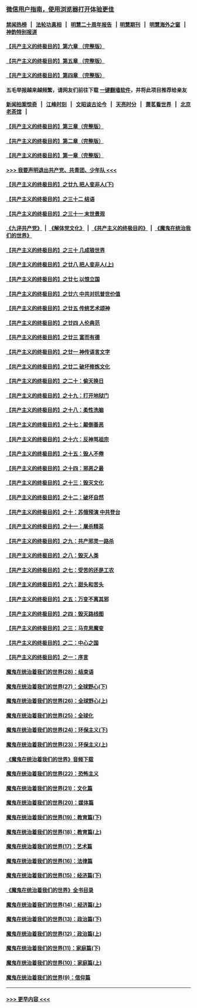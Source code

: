 ### [微信用户指南，使用浏览器打开体验更佳](https://github.com/gfw-breaker/banned-news1/blob/master/indexes/wechat-guide.md?t=0)
#### [禁闻热榜](热点新闻.md?t=0)  &nbsp;&nbsp;|&nbsp;&nbsp; [法轮功真相](https://github.com/gfw-breaker/truth/blob/master/README.md?t=0) &nbsp;&nbsp;|&nbsp;&nbsp; [明慧二十周年报告](https://github.com/gfw-breaker/mh-reports/blob/master/README.md?t=0) &nbsp;&nbsp;|&nbsp;&nbsp;[明慧期刊](https://github.com/gfw-breaker/mh-qikan) &nbsp;&nbsp;|&nbsp;&nbsp; [明慧海外之窗](https://github.com/gfw-breaker/mh-news/blob/master/README.md?t=0) &nbsp;&nbsp;|&nbsp;&nbsp; [神韵特别报道](https://github.com/gfw-breaker/mh-news/blob/master/shenyun.md?t=0)
#### [【共产主义的终极目的】第六章 （完整版）](../pages/nsc422/n11428913.md?t=02150955) 
#### [【共产主义的终极目的】第五章 （完整版）](../pages/nsc422/n11428912.md?t=02150955) 
#### [【共产主义的终极目的】第四章 （完整版）](../pages/nsc422/n11428907.md?t=02150955) 
#### 五毛举报越来越频繁，请网友们前往下载 [一键翻墙软件](https://github.com/gfw-breaker/ssr-accounts)，并将此项目推荐给亲友
#### [新闻拍案惊奇](https://github.com/gfw-breaker/banned-news1/blob/master/pages/link4.md) &nbsp;&nbsp;|&nbsp;&nbsp; [江峰时刻](https://github.com/gfw-breaker/banned-news1/blob/master/pages/link4.md) &nbsp;&nbsp;|&nbsp;&nbsp; [文昭谈古论今](https://github.com/gfw-breaker/banned-news1/blob/master/pages/link4.md) &nbsp;&nbsp;|&nbsp;&nbsp; [天亮时分](https://github.com/gfw-breaker/banned-news1/blob/master/pages/link4.md) &nbsp;&nbsp;|&nbsp;&nbsp; [萧茗看世界](https://github.com/gfw-breaker/banned-news1/blob/master/pages/link4.md) &nbsp;&nbsp;|&nbsp;&nbsp; [北京老茶馆](https://github.com/gfw-breaker/banned-news1/blob/master/pages/link4.md) &nbsp;&nbsp;|&nbsp;&nbsp; 
#### [【共产主义的终极目的】第三章（完整版）](../pages/nsc422/n11428848.md?t=02150955) 
#### [【共产主义的终极目的】第二章（完整版）](../pages/nsc422/n11428831.md?t=02150955) 
#### [【共产主义的终极目的】第一章（完整版）](../pages/nsc422/n11417651.md?t=02150955) 
#### [>>> 我要声明退出共产党、共青团、少年队 <<<](https://github.com/begood0513/goodnews/blob/master/quit/letter.md) 
#### [【共产主义的终极目的】之廿九 把人变非人(下)](../pages/nsc422/n11344140.md?t=02150955) 
#### [【共产主义的终极目的】之三十二 结语](../pages/nsc422/n11360535.md?t=02150955) 
#### [【共产主义的终极目的】之三十一 末世景观](../pages/nsc422/n11351129.md?t=02150955) 
#### [《九评共产党》](https://github.com/begood0513/9ping.md/blob/master/README.md) &nbsp;|&nbsp; [《解体党文化》](../../../../jtdwh.md/blob/master/README.md)  &nbsp;|&nbsp; [《共产主义的终极目的》](../../../../gczydzjmd.md/blob/master/README.md) &nbsp;|&nbsp; [《魔鬼在统治我们的世界》](../../../../mgztzwmdsj.md/blob/master/README.md) 
#### [【共产主义的终极目的】之三十 几成狼世界](../pages/nsc422/n11348280.md?t=02150955) 
#### [【共产主义的终极目的】之廿八 把人变非人(上)](../pages/nsc422/n11340492.md?t=02150955) 
#### [【共产主义的终极目的】之廿七 以恨立国](../pages/nsc422/n11336944.md?t=02150955) 
#### [【共产主义的终极目的】之廿六 中共对抗普世价值](../pages/nsc422/n11324785.md?t=02150955) 
#### [【共产主义的终极目的】之廿五 传统艺术颂神](../pages/nsc422/n11296396.md?t=02150955) 
#### [【共产主义的终极目的】之廿四 人伦典范](../pages/nsc422/n11296397.md?t=02150955) 
#### [【共产主义的终极目的】之廿三 富而有德](../pages/nsc422/n11283598.md?t=02150955) 
#### [【共产主义的终极目的】之廿一 神传语言文字](../pages/nsc422/n11263265.md?t=02150955) 
#### [【共产主义的终极目的】之廿二 破坏修炼文化](../pages/nsc422/n11245728.md?t=02150955) 
#### [【共产主义的终极目的】之二十：偷天换日](../pages/nsc422/n11238846.md?t=02150955) 
#### [【共产主义的终极目的】之十九：打开地狱门](../pages/nsc422/n11206376.md?t=02150955) 
#### [【共产主义的终极目的】之十八：柔性洗脑](../pages/nsc422/n11199994.md?t=02150955) 
#### [【共产主义的终极目的】之十七：颠倒善恶](../pages/nsc422/n11179782.md?t=02150955) 
#### [【共产主义的终极目的】之十六：反神骂祖宗](../pages/nsc422/n11166798.md?t=02150955) 
#### [【共产主义的终极目的】之十五：毁人不倦](../pages/nsc422/n11166792.md?t=02150955) 
#### [【共产主义的终极目的】之十四：邪恶之最](../pages/nsc422/n11150249.md?t=02150955) 
#### [【共产主义的终极目的】之十三：毁灭文化](../pages/nsc422/n11135227.md?t=02150955) 
#### [【共产主义的终极目的】之十二：破坏自然](../pages/nsc422/n11135214.md?t=02150955) 
#### [【共产主义的终极目的】之十：苏俄预演 中共登台](../pages/nsc422/n11118424.md?t=02150955) 
#### [【共产主义的终极目的】之十一：屠杀精英](../pages/nsc422/n11118442.md?t=02150955) 
#### [【共产主义的终极目的】之九：共产邪灵一路杀](../pages/nsc422/n11114139.md?t=02150955) 
#### [【共产主义的终极目的】之八：毁灭人类](../pages/nsc422/n11108503.md?t=02150955) 
#### [【共产主义的终极目的】之七：受苦的还是工农](../pages/nsc422/n11101809.md?t=02150955) 
#### [【共产主义的终极目的】之六：甜头和苦头](../pages/nsc422/n11096971.md?t=02150955) 
#### [【共产主义的终极目的】之五：万变不离其邪](../pages/nsc422/n11091285.md?t=02150955) 
#### [【共产主义的终极目的】之四：毁灭路线图](../pages/nsc422/n11086284.md?t=02150955) 
#### [【共产主义的终极目的】之三：马克思魔变](../pages/nsc422/n11061941.md?t=02150955) 
#### [【共产主义的终极目的】之二：中心之国](../pages/nsc422/n11047728.md?t=02150955) 
#### [【共产主义的终极目的】之一：序言](../pages/nsc422/n11086077.md?t=02150955) 
#### [魔鬼在统治着我们的世界(28)：结束语](../pages/nsc422/n10936246.md?t=02150955) 
#### [魔鬼在统治着我们的世界(27)：全球野心(下)](../pages/nsc422/n10928319.md?t=02150955) 
#### [魔鬼在统治着我们的世界(26)：全球野心(上)](../pages/nsc422/n10900318.md?t=02150955) 
#### [魔鬼在统治着我们的世界(25)：全球化](../pages/nsc422/n10788205.md?t=02150955) 
#### [魔鬼在统治着我们的世界(24)：环保主义(下)](../pages/nsc422/n10695307.md?t=02150955) 
#### [魔鬼在统治着我们的世界(23)：环保主义(上)](../pages/nsc422/n10688613.md?t=02150955) 
#### [《魔鬼在统治着我们的世界》音频下载](../pages/nsc422/n10635553.md?t=02150955) 
#### [魔鬼在统治着我们的世界(22)：恐怖主义](../pages/nsc422/n10614727.md?t=02150955) 
#### [魔鬼在统治着我们的世界(21)：文化篇](../pages/nsc422/n10597706.md?t=02150955) 
#### [魔鬼在统治着我们的世界(20)：媒体篇](../pages/nsc422/n10586579.md?t=02150955) 
#### [魔鬼在统治着我们的世界(19)：教育篇(下)](../pages/nsc422/n10564808.md?t=02150955) 
#### [魔鬼在统治着我们的世界(18)：教育篇(上)](../pages/nsc422/n10526970.md?t=02150955) 
#### [魔鬼在统治着我们的世界(17)：艺术篇](../pages/nsc422/n10499093.md?t=02150955) 
#### [魔鬼在统治着我们的世界(16)：法律篇](../pages/nsc422/n10485969.md?t=02150955) 
#### [魔鬼在统治着我们的世界(15)：经济篇(下)](../pages/nsc422/n10469975.md?t=02150955) 
#### [《魔鬼在统治着我们的世界》全书目录](../pages/nsc422/n10464261.md?t=02150955) 
#### [魔鬼在统治着我们的世界(14)：经济篇(上)](../pages/nsc422/n10457370.md?t=02150955) 
#### [魔鬼在统治着我们的世界(13)：政治篇(下)](../pages/nsc422/n10448270.md?t=02150955) 
#### [魔鬼在统治着我们的世界(12)：政治篇(上)](../pages/nsc422/n10444576.md?t=02150955) 
#### [魔鬼在统治着我们的世界(11)：家庭篇(下)](../pages/nsc422/n10440961.md?t=02150955) 
#### [魔鬼在统治着我们的世界(10)：家庭篇(上)](../pages/nsc422/n10435448.md?t=02150955) 
#### [魔鬼在统治着我们的世界(9)：信仰篇](../pages/nsc422/n10432159.md?t=02150955) 

----
#### [ >>> 更早内容 <<< ](../indexes/nsc422-earlier.md)
